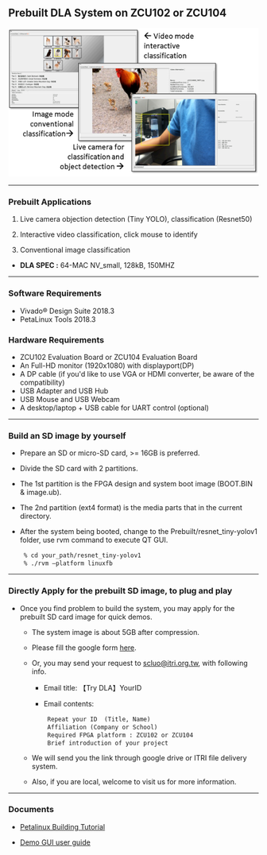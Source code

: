 ## Prebuilt DLA System on ZCU102 or ZCU104
![](doc/img/demo_index.png)

------------------

### Prebuilt Applications

1.  Live camera objection detection (Tiny YOLO), classification (Resnet50)

2.  Interactive video classification, click mouse to identify

3.  Conventional image classification


* **DLA SPEC :** 64-MAC NV_small, 128kB, 150MHZ

--------------------------
### Software Requirements

*  Vivado&reg; Design Suite 2018.3
*  PetaLinux Tools 2018.3

### Hardware Requirements

*  ZCU102 Evaluation Board or ZCU104 Evaluation Board
*  An Full-HD monitor (1920x1080) with displayport(DP) 
*  A DP cable (if you'd like to use VGA or HDMI converter, be aware of the compatibility)
*  USB Adapter and USB Hub
*  USB Mouse and USB Webcam
*  A desktop/laptop + USB cable for UART control (optional)

--------------------------
### Build an SD image by yourself

* Prepare an SD or micro-SD card, >= 16GB is preferred.
* Divide the SD card with 2 partitions.
* The 1st partition is the FPGA design and system boot image (BOOT.BIN & image.ub).
* The 2nd partition (ext4 format) is the media parts that in the current directory.
* After the system being booted, change to the Prebuilt/resnet_tiny-yolov1 folder, use rvm command to execute QT GUI.

       % cd your_path/resnet_tiny-yolov1
       % ./rvm –platform linuxfb
 
--------------------------
### Directly Apply for the prebuilt SD image, to plug and play

* Once you find problem to build the system, you may apply for the prebuilt SD card image for quick demos.

    * The system image is about 5GB after compression.

    * Please fill the google form [here](https://forms.gle/TA7fu4JENSjQqwB26).

    * Or, you may send your request to scluo@itri.org.tw, with following info.

      *  Email title: 【Try DLA】YourID 
      *  Email contents: 
      
              Repeat your ID  (Title, Name)
              Affiliation (Company or School) 
              Required FPGA platform : ZCU102 or ZCU104 
              Brief introduction of your project

  *  We will send you the link through google drive or ITRI file delivery system.

  *  Also, if you are local, welcome to visit us for more information.

----------

### Documents

*  [Petalinux Building Tutorial](./doc/Petalinux%20Tutorial/petalinux_tutorial.pdf)

*  [Demo GUI user guide](./doc/Demo%20Start!/Demo%20Start.pdf)
